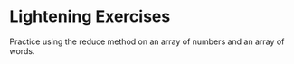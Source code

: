 # Lightening Exercises
Practice using the reduce method on an array of numbers and an array of words.
